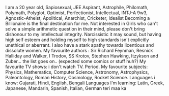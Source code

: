 I am a 20 year old, Sapiosexual, JEE
Aspirant, Astrophile, Philomath, Polymath, Polyglot, Optimist, Perfectionist, Intellectual, INTJ-A 9w3,
Agnostic-Atheist, Apolitical, Anarchist, Cricketer, Idealist Becoming a Billionaire is the final destination for me.
Not interested in Girls who can't solve a simple arithmetic question in their mind, please don't bring dishonour to my intellectual integrity. Narcissistic it may sound, but having high self esteem and holding myself to high standards isn't explicitly unethical or aberrant. I also have a stark apathy towards licentious and dissolute women.
My favourite authors : Sir Richard
Feynman, Resnick Halliday and Walker, I Trodov, SS Krotov, Stephen Hawking, Itzykson and Zuber... the list goes on.. (expected some comics or stuff huh?)
My favourite TV shows: i don't watch TV.
Period.
My favourite subjects: Physics, Mathematics, Computer Science, Astronomy, Astrophysics, Paleontology, Roman History, Cosmology, Rocket Science.
Languages i know: Gujarati, Hindi, English, Bengali Languages I'm learning: Latin, Greek, Japanese, Mandarin, Spanish, Italian, German teri maa ka
